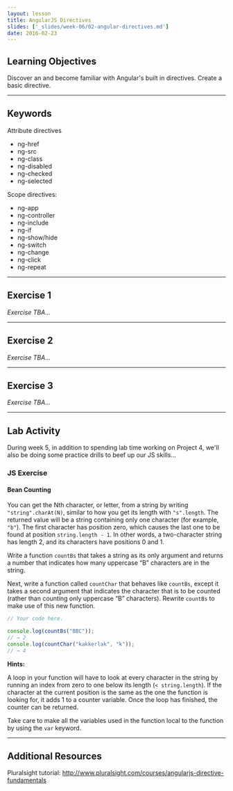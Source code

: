 ```yaml
---
layout: lesson
title: AngularJS Directives
slides: ['_slides/week-06/02-angular-directives.md']
date: 2016-02-23
---
```


## Learning Objectives

Discover an and become familiar with Angular's built in directives.
Create a basic directive.

---

## Keywords

Attribute directives

- ng-href
- ng-src
- ng-class
- ng-disabled
- ng-checked
- ng-selected

Scope directives:

- ng-app
- ng-controller
- ng-include
- ng-if
- ng-show/hide
- ng-switch
- ng-change
- ng-click
- ng-repeat

---

## Exercise 1

*Exercise TBA...*

---

## Exercise 2

*Exercise TBA...*

---

## Exercise 3

*Exercise TBA...*

---

## Lab Activity

During week 5, in addition to spending lab time working on Project 4, we'll also be doing some practice drills to beef up our JS skills...

### JS Exercise

#### Bean Counting

You can get the Nth character, or letter, from a string by writing `"string".charAt(N)`, similar to how you get its length with `"s".length`. The returned value will be a string containing only one character (for example, `"b"`). The first character has position zero, which causes the last one to be found at position `string.length - 1`. In other words, a two-character string has length 2, and its characters have positions 0 and 1.

Write a function `countBs` that takes a string as its only argument and returns a number that indicates how many uppercase “B” characters are in the string.

Next, write a function called `countChar` that behaves like `countBs`, except it takes a second argument that indicates the character that is to be counted (rather than counting only uppercase “B” characters). Rewrite `countBs` to make use of this new function.

```js
// Your code here.

console.log(countBs("BBC"));
// → 2
console.log(countChar("kakkerlak", "k"));
// → 4
```

**Hints:**

A loop in your function will have to look at every character in the string by running an index from zero to one below its length (`< string.length`). If the character at the current position is the same as the one the function is looking for, it adds 1 to a counter variable. Once the loop has finished, the counter can be returned.

Take care to make all the variables used in the function local to the function by using the `var` keyword.

---

## Additional Resources

Pluralsight tutorial:
http://www.pluralsight.com/courses/angularjs-directive-fundamentals
